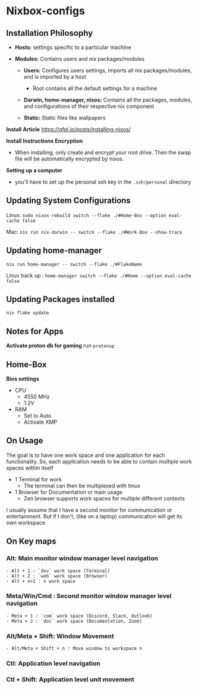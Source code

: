 # Nixbox-configs

## Installation Philosophy

- __Hosts:__ settings specific to a particular machine

- __Modules:__ Contains users and nix packages/modules

    - __Users:__ Configures users settings, imports all nix packages/modules, and is imported by a host
        - Root contains all the default settings for a machine

    - __Darwin, home-manager, nixos:__ Contains all the packages, modules, and configurations of their respective nix component

    - __Static:__ Static files like wallpapers

__Install Article__
https://qfpl.io/posts/installing-nixos/

__Install Instructions__
__Encryption__
- When installing, only create and encrypt your root drive. Then the swap file will be automatically encrypted by nixos.

__Setting up a computer__
- you'll have to set up the personal ssh key in the `.ssh/personal` directory

## Updating System Configurations
Linux: `sudo nixos-rebuild switch --flake ./#Home-Box --option eval-cache false`

Mac: `nix run nix-darwin -- switch --flake ./#Work-Box --show-trace`

## Updating home-manager

 `nix run home-manager -- switch --flake ./#FlakeName`

 Linux back up : `home-manager switch --flake ./#Home --option eval-cache  false`

## Updating Packages installed
`nix flake update`

## Notes for Apps
__Activate proton db for gaming__
run `protonup`

## Home-Box
__Bios settings__
- CPU
    - 4550 MHz
    - 1.2V
- RAM
    - Set to Auto
    - Activate XMP

## On Usage

The goal is to have one work space and one application for each functionality. So, each application needs to be able to contain multiple work spaces within itself
- 1 Terminal for work
    - The terminal can then be multiplexed with tmux
- 1 Browser for Documentation or main usage
    - Zen browser supports work spaces for multiple different contexts

I usually assume that I have a second monitor for communication or entertainment. But if I don't, (like on a laptop) communication will get its own workspace

## On Key maps
### Alt: Main monitor window manager level navigation
    - Alt + 1 : `dev` work space (Terminal)
    - Alt + 2 : `web` work space (Browser)
    - Alt + n>2 : n work space
### Meta/Win/Cmd : Second monitor window manager level navigation
    - Meta + 1 : `com` work space (Discord, Slack, Outlook)
    - Meta + 2 : `doc` work space (Documentation, Zoom)

### Alt/Meta + Shift: Window Movement
    - Alt/Meta + Shift + n : Move window to workspace n

### Ctl: Application level navigation
### Ctl + Shift: Application level unit movement
